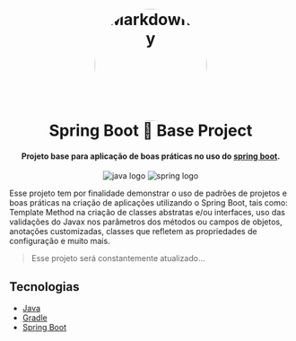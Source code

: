 <h1 align="center">
  <br>
  <a href="https://github.com/marksduarte/microservices-springboot">
  <img src="https://marksduarte.dev/img/logo.png" alt="Markdownify" width="200" style="border-radius: 50%"></a>
  <br>
  Spring Boot 💚 Base Project
  <br>
</h1>

<h4 align="center">Projeto base para aplicação de boas práticas no uso do <a href="https://spring.io">spring boot</a>.</h4>

<div align="center">
    <img alt="java logo" src="https://img.shields.io/badge/Java-ED8B00?style=for-the-badge&logo=openjdk&logoColor=white">
    <img alt="spring logo" src="https://img.shields.io/badge/Spring-6DB33F?style=for-the-badge&logo=spring&logoColor=white">
</div>

Esse projeto tem por finalidade demonstrar o uso de padrões de projetos e boas práticas na criação de aplicações utilizando
o Spring Boot, tais como: Template Method na criação de classes abstratas e/ou interfaces, uso das validações do Javax nos
parâmetros dos métodos ou campos de objetos, anotações customizadas, classes que refletem as propriedades de configuração e 
muito mais.  
  
> Esse projeto será constantemente atualizado... 

## Tecnologias

- [Java](https://openjdk.org/)
- [Gradle](https://gradle.org/)
- [Spring Boot](https://spring.io/projects/spring-boot)
